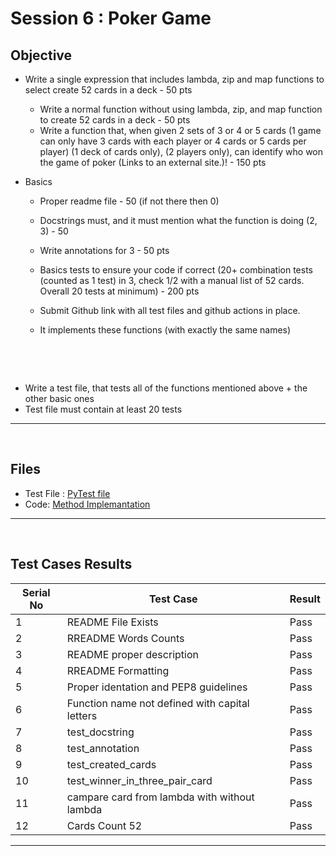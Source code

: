 # Session 6 : Poker Game



## Objective

- Write a single expression that includes lambda, zip and map functions to select create 52 cards in a deck - 50 pts
  - Write a normal function without using lambda, zip, and map function to create 52 cards in a deck - 50 pts
  - Write a function that, when given 2 sets of 3 or 4 or 5 cards (1 game can only have 3 cards with each player or 4 cards or 5 cards per player) (1 deck of cards only),
   (2 players only), can identify who won the game of poker (Links to an external site.)! - 150 pts
   
- Basics
  - Proper readme file - 50 (if not there then 0)
  - Docstrings must, and it must mention what the function is doing (2, 3) - 50
  - Write annotations for 3 - 50 pts
  - Basics tests to ensure your code if correct (20+ combination tests (counted as 1 test) in 3, check 1/2 with a manual list of 52 cards. Overall 20 tests at minimum) - 200 pts
  - Submit Github link with all test files and github actions in place. 
  
  - It implements these functions (with exactly the same names) 
  
&nbsp;

&nbsp;
- Write a test file, that tests all of the functions mentioned above + the other basic ones 
- Test file must contain at least 20 tests


---
&nbsp;
## Files
 - Test File : [PyTest file](https://github.com/jagatabhay/pokergame/blob/master/test_session6.py)
 - Code: [Method Implemantation](https://github.com/jagatabhay/pokergame/blob/master/session6.py)
&nbsp;
---
&nbsp;
## Test Cases Results
| Serial No  | Test Case | Result |
| ---------- | --------- | ------ |
| 1 | README File Exists | Pass |
| 2 | RREADME Words Counts | Pass |
| 3 | README proper description | Pass |
| 4 | RREADME Formatting | Pass |
| 5 | Proper identation and  PEP8 guidelines | Pass |
| 6 | Function name not defined with capital letters | Pass |
| 7 | test_docstring | Pass |
| 8 | test_annotation | Pass |
| 9 | test_created_cards | Pass |
| 10 | test_winner_in_three_pair_card | Pass | 
| 11 | campare card from lambda with without lambda | Pass |
| 12 | Cards Count 52  | Pass |

---
